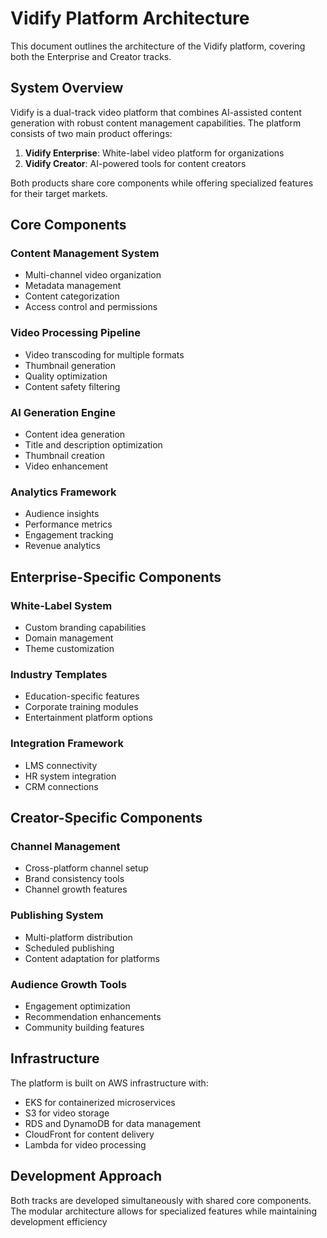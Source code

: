 # Vidify Platform Architecture

This document outlines the architecture of the Vidify platform, covering both the Enterprise and Creator tracks.

## System Overview

Vidify is a dual-track video platform that combines AI-assisted content generation with robust content management capabilities. The platform consists of two main product offerings:

1. **Vidify Enterprise**: White-label video platform for organizations
2. **Vidify Creator**: AI-powered tools for content creators

Both products share core components while offering specialized features for their target markets.

## Core Components

### Content Management System
- Multi-channel video organization
- Metadata management
- Content categorization
- Access control and permissions

### Video Processing Pipeline
- Video transcoding for multiple formats
- Thumbnail generation
- Quality optimization
- Content safety filtering

### AI Generation Engine
- Content idea generation
- Title and description optimization
- Thumbnail creation
- Video enhancement

### Analytics Framework
- Audience insights
- Performance metrics
- Engagement tracking
- Revenue analytics

## Enterprise-Specific Components

### White-Label System
- Custom branding capabilities
- Domain management
- Theme customization

### Industry Templates
- Education-specific features
- Corporate training modules
- Entertainment platform options

### Integration Framework
- LMS connectivity
- HR system integration
- CRM connections

## Creator-Specific Components

### Channel Management
- Cross-platform channel setup
- Brand consistency tools
- Channel growth features

### Publishing System
- Multi-platform distribution
- Scheduled publishing
- Content adaptation for platforms

### Audience Growth Tools
- Engagement optimization
- Recommendation enhancements
- Community building features

## Infrastructure

The platform is built on AWS infrastructure with:
- EKS for containerized microservices
- S3 for video storage
- RDS and DynamoDB for data management
- CloudFront for content delivery
- Lambda for video processing

## Development Approach

Both tracks are developed simultaneously with shared core components. The modular architecture allows for specialized features while maintaining development efficiency

